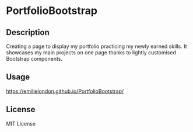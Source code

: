 # PortfolioBootstrap

## Description

Creating a page to display my portfolio practicing my newly earned skills.
It showcases my main projects on one page thanks to lightly customised Bootstrap components.

## Usage

https://emilielondon.github.io/PortfolioBootstrap/




## License

MIT License
